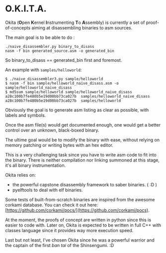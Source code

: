 O.K.I.T.A.
======

Okita (**O**pen **K**ernel **I**nstrumenting **T**o **A**ssembly) is currently a set of proof-of-concepts aiming at disassembling binaries to asm sources.

The main goal is to be able to do :

```
./naive_disassembler.py binary_to_disass
nasm -f bin generated_source.asm -o generated_bin
```

So binary_to_disass == generated_bin first and foremost.

An example with `samples/helloworld`:

```
$ ./naive_disassembler3.py sample/helloworld
$ nasm -f bin sample/helloworld_naive_disass.asm -o sample/helloworld_naive_disass
$ md5sum sample/helloworld sample/helloworld_naive_disass
a28c100b7fe480b5e19d00bb73ca027b  samples/helloworld_naive_disass
a28c100b7fe480b5e19d00bb73ca027b  samples/helloworld
```

Obviously the goal is to generate asm listing as clear as possible, with labels and symbols.

Once the asm file(s) would get documented enough, one would get a better control over an unknown, black-boxed binary.

The ultime goal would be to modify the binary with ease, without relying on memory patching or writing bytes with an hex editor.

This is a very challenging task since you have to write asm code to fit into the binary. There is neither compilation nor linking summoned at this stage,
it's all binary instrumentation.

Okita relies on:

- the powerful capstone disassembly framework to saber binaries. ( :D )
- pyelftools to deal with elf binaries.

Some tests of built-from-scratch binaries are inspired from the awesome corkami database. You can check it out here: [https://github.com/corkami/pocs/](https://github.com/corkami/pocs).

At the moment, the proofs of concept are written in python since this is easier to code with.
Later on, Okita is expected to be written in full C++ with classes language since it provides way more execution speed.


Last but not least, I've chosen Okita since he was a powerful warrior and the captain of the first *ban tai* of the Shinsengumi. :D
